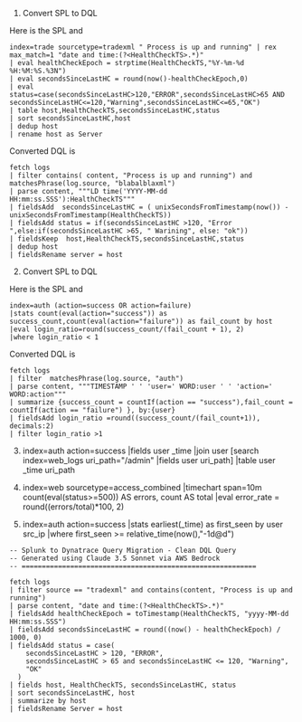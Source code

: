 1. Convert SPL to DQL

Here is the SPL and 

```
index=trade sourcetype=tradexml " Process is up and running" | rex max_match=1 "date and time:(?<HealthCheckTS>.*)"
| eval healthCheckEpoch = strptime(HealthCheckTS,"%Y-%m-%d %H:%M:%S.%3N")
| eval secondsSinceLastHC = round(now()-healthCheckEpoch,0)
| eval status=case(secondsSinceLastHC>120,"ERROR",secondsSinceLastHC>65 AND secondsSinceLastHC<=120,"Warning",secondsSinceLastHC<=65,"OK")
| table host,HealthCheckTS,secondsSinceLastHC,status
| sort secondsSinceLastHC,host
| dedup host
| rename host as Server
```

Converted DQL is

```
fetch logs
| filter contains( content, "Process is up and running") and matchesPhrase(log.source, "blabalblaxml")
| parse content, """LD time('YYYY-MM-dd HH:mm:ss.SSS'):HealthCheckTS"""
| fieldsAdd  secondsSinceLastHC = ( unixSecondsFromTimestamp(now()) - unixSecondsFromTimestamp(HealthCheckTS))
| fieldsAdd status = if(secondsSinceLastHC >120, "Error ",else:if(secondsSinceLastHC >65, " Warining", else: "ok"))  
| fieldsKeep  host,HealthCheckTS,secondsSinceLastHC,status
| dedup host
| fieldsRename server = host
 ```
2. Convert SPL to DQL

Here is the SPL and 

 ```
index=auth (action=success OR action=failure)
|stats count(eval(action="success")) as success_count,count(eval(action="failure")) as fail_count by host
|eval login_ratio=round(success_count/(fail_count + 1), 2)
|where login_ratio < 1
```

Converted DQL is
 ```
fetch logs
| filter  matchesPhrase(log.source, "auth")
| parse content, """TIMESTAMP ' ' 'user=' WORD:user ' ' 'action=' WORD:action"""
| summarize {success_count = countIf(action == "success"),fail_count = countIf(action == "failure") }, by:{user}
| fieldsAdd login_ratio =round((success_count/(fail_count+1)), decimals:2) 
| filter login_ratio >1
```
 
3. index=auth action=success
|fields user _time
|join user
[search index=web_logs uri_path="/admin" |fields user uri_path]
|table user _time uri_path
 
4. index=web sourcetype=access_combined
|timechart span=10m 
count(eval(status>=500)) AS errors, count AS total
|eval error_rate = round((errors/total)*100, 2)
 
 
5. index=auth action=success
|stats earliest(_time) as first_seen by user src_ip
|where first_seen >= relative_time(now(),"-1d@d")



```
-- Splunk to Dynatrace Query Migration - Clean DQL Query
-- Generated using Claude 3.5 Sonnet via AWS Bedrock
-- ==========================================================

fetch logs
| filter source == "tradexml" and contains(content, "Process is up and running")
| parse content, "date and time:(?<HealthCheckTS>.*)"
| fieldsAdd healthCheckEpoch = toTimestamp(HealthCheckTS, "yyyy-MM-dd HH:mm:ss.SSS")
| fieldsAdd secondsSinceLastHC = round((now() - healthCheckEpoch) / 1000, 0)
| fieldsAdd status = case(
    secondsSinceLastHC > 120, "ERROR",
    secondsSinceLastHC > 65 and secondsSinceLastHC <= 120, "Warning",
    "OK"
  )
| fields host, HealthCheckTS, secondsSinceLastHC, status
| sort secondsSinceLastHC, host
| summarize by host
| fieldsRename Server = host

```

